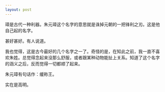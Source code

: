 ```yaml
---
layout: post
---
```

璋是古代一种利器。朱元璋这个名字的意思就是诛掉元朝的一把锋利之刃。这是他自己起的名字。

甚好甚好。有人说道。

我也觉得，这是古今最好的几个名字之一了。奇怪的是，在知此之前，我一直不喜欢朱姓。总觉得念起来没那么舒服，或者跟某种动物能扯上关系。知道了这个名字的涵义之后，反而觉得一切都顺了起来。

朱元璋有句话作：缓称王。

实在是高明。